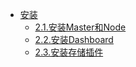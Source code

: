 * [安装](README.md)
  * [2.1.安装Master和Node](2.1.install-master.md)
  * [2.2.安装Dashboard](2.3.install-dashboard.md)
  * [2.3.安装存储插件](2.2.install-csi.md)
